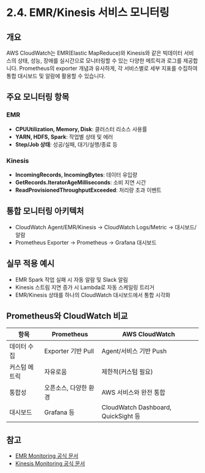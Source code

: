 # 2.4. EMR/Kinesis 서비스 모니터링

## 개요
AWS CloudWatch는 EMR(Elastic MapReduce)와 Kinesis와 같은 빅데이터 서비스의 상태, 성능, 장애를 실시간으로 모니터링할 수 있는 다양한 메트릭과 로그를 제공합니다. Prometheus의 exporter 개념과 유사하게, 각 서비스별로 세부 지표를 수집하여 통합 대시보드 및 알람에 활용할 수 있습니다.

## 주요 모니터링 항목
### EMR
- **CPUUtilization, Memory, Disk**: 클러스터 리소스 사용률
- **YARN, HDFS, Spark**: 작업별 상태 및 에러
- **Step/Job 상태**: 성공/실패, 대기/실행/종료 등

### Kinesis
- **IncomingRecords, IncomingBytes**: 데이터 유입량
- **GetRecords.IteratorAgeMilliseconds**: 소비 지연 시간
- **ReadProvisionedThroughputExceeded**: 처리량 초과 이벤트

## 통합 모니터링 아키텍처
- CloudWatch Agent/EMR/Kinesis → CloudWatch Logs/Metric → 대시보드/알람
- Prometheus Exporter → Prometheus → Grafana 대시보드

## 실무 적용 예시
- EMR Spark 작업 실패 시 자동 알람 및 Slack 알림
- Kinesis 스트림 지연 증가 시 Lambda로 자동 스케일링 트리거
- EMR/Kinesis 상태를 하나의 CloudWatch 대시보드에서 통합 시각화

## Prometheus와 CloudWatch 비교
| 항목 | Prometheus | AWS CloudWatch |
|------|------------|----------------|
| 데이터 수집 | Exporter 기반 Pull | Agent/서비스 기반 Push |
| 커스텀 메트릭 | 자유로움 | 제한적(커스텀 필요) |
| 통합성 | 오픈소스, 다양한 환경 | AWS 서비스와 완전 통합 |
| 대시보드 | Grafana 등 | CloudWatch Dashboard, QuickSight 등 |

## 참고
- [EMR Monitoring 공식 문서](https://docs.aws.amazon.com/ko_kr/emr/latest/ManagementGuide/emr-cloudwatch-metrics.html)
- [Kinesis Monitoring 공식 문서](https://docs.aws.amazon.com/ko_kr/streams/latest/dev/monitoring-with-cloudwatch.html)
